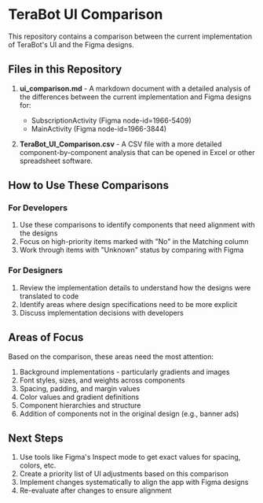 # TeraBot UI Comparison

This repository contains a comparison between the current implementation of TeraBot's UI and the Figma designs.

## Files in this Repository

1. **ui_comparison.md** - A markdown document with a detailed analysis of the differences between the current implementation and Figma designs for:
   - SubscriptionActivity (Figma node-id=1966-5409)
   - MainActivity (Figma node-id=1966-3844)

2. **TeraBot_UI_Comparison.csv** - A CSV file with a more detailed component-by-component analysis that can be opened in Excel or other spreadsheet software.

## How to Use These Comparisons

### For Developers
1. Use these comparisons to identify components that need alignment with the designs
2. Focus on high-priority items marked with "No" in the Matching column
3. Work through items with "Unknown" status by comparing with Figma

### For Designers
1. Review the implementation details to understand how the designs were translated to code
2. Identify areas where design specifications need to be more explicit
3. Discuss implementation decisions with developers

## Areas of Focus

Based on the comparison, these areas need the most attention:

1. Background implementations - particularly gradients and images
2. Font styles, sizes, and weights across components
3. Spacing, padding, and margin values
4. Color values and gradient definitions
5. Component hierarchies and structure
6. Addition of components not in the original design (e.g., banner ads)

## Next Steps

1. Use tools like Figma's Inspect mode to get exact values for spacing, colors, etc.
2. Create a priority list of UI adjustments based on this comparison
3. Implement changes systematically to align the app with Figma designs
4. Re-evaluate after changes to ensure alignment